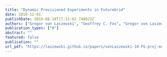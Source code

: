 ```yaml
---
title: "Dynamic Provisioned Experiments in FutureGrid"
date: 2010-12-01
publishDate: 2019-08-18T17:32:02.748023Z
authors: ["Gregor von Laszewski", "Geoffrey C. Fox", "Gregor von Laszewski", "Geoffrey C. Fox", "FutureGrid Team"]
publication_types: ["0"]
abstract: ""
featured: false
publication: ""
url_pdf: "https://laszewski.github.io/papers/vonLaszewski-10-FG-proj-management.pdf"
---
```


